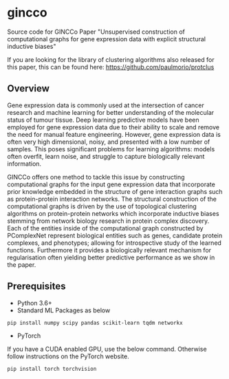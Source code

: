 # gincco
Source code for GINCCo Paper "Unsupervised construction of computational graphs for gene expression data with explicit structural inductive biases"

If you are looking for the library of clustering algorithms also released for this paper, this can be found here: https://github.com/paulmorio/protclus

## Overview
Gene expression data is commonly used at the intersection of cancer research and machine learning for better understanding of the molecular status of tumour tissue. Deep learning predictive models have been employed for gene expression data due to their ability to scale and remove the need for manual feature engineering. However, gene expression data is often very high dimensional, noisy, and presented with a low number of samples. This poses significant problems for learning algorithms: models often overfit, learn noise, and struggle to capture biologically relevant information. 

GINCCo offers one method to tackle this issue by constructing computational graphs for the input gene expression data that incorporate prior knowledge embedded in the structure of gene interaction graphs such as protein-protein interaction networks. The structural construction of the computational graphs is driven by the use of topological clustering algorithms on protein-protein networks which incorporate inductive biases stemming from network biology research in protein complex discovery. Each of the entities inside of the computational graph constructed by PComplexNet represent biological entities such as genes, candidate protein complexes, and phenotypes; allowing for introspective study of the learned functions. Furthermore it provides a biologically relevant mechanism for regularisation often yielding better predictive performance as we show in the paper.

## Prerequisites

- Python 3.6+
- Standard ML Packages as below

```bash
pip install numpy scipy pandas scikit-learn tqdm networkx
```

- PyTorch

If you have a CUDA enabled GPU, use the below command. Otherwise follow instructions on the PyTorch website.

```bash
pip install torch torchvision
```
